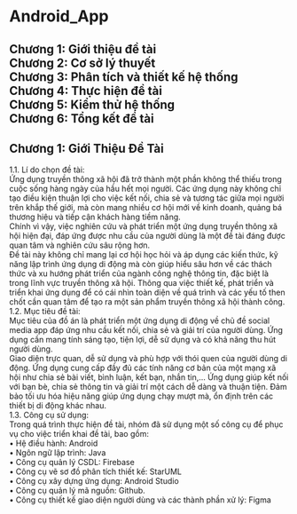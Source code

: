 # Android_App<br>
**Chương 1: Giới thiệu đề tài<br>
Chương 2: Cơ sở lý thuyết<br>
Chương 3: Phân tích và thiết kế hệ thống<br>
Chương 4: Thực hiện đề tài<br>
Chương 5: Kiểm thử hệ thống<br>
Chương 6: Tổng kết đề tài**<br>
-------------------------------------------------------------------------------------------------------------------
## Chương 1: Giới Thiệu Đề Tài<br>

1.1. Lí do chọn đề tài:<br>
Ứng dụng truyền thông xã hội đã trở thành một phần không thể thiếu trong cuộc sống hàng ngày của hầu hết mọi người. Các ứng dụng này không chỉ tạo điều kiện thuận lợi cho việc kết nối, chia sẻ và tương tác giữa mọi người trên khắp thế giới, mà còn mang nhiều cơ hội mới về kinh doanh, quảng bá thương hiệu và tiếp cận khách hàng tiềm năng.<br> 
Chính vì vậy, việc nghiên cứu và phát triển một ứng dụng truyền thông xã hội hiện đại, đáp ứng được nhu cầu của người dùng là một đề tài đáng được quan tâm và nghiên cứu sâu rộng hơn.<br>
Đề tài này không chỉ mang lại cơ hội học hỏi và áp dụng các kiến thức, kỹ năng lập trình ứng dụng di động mà còn giúp hiểu sâu hơn về các thách thức và xu hướng phát triển của ngành công nghệ thông tin, đặc biệt là trong lĩnh vực truyền thông xã hội. Thông qua việc thiết kế, phát triển và triển khai ứng dụng để có cái nhìn toàn diện về quá trình và các yếu tố then chốt cần quan tâm để tạo ra một sản phẩm truyền thông xã hội thành công.<br>
1.2. Mục tiêu đề tài:<br>
Mục tiêu của đồ án là phát triển một ứng dụng di động về chủ đề social media app đáp ứng nhu cầu kết nối, chia sẻ và giải trí của người dùng. Ứng dụng cần mang tính sáng tạo, tiện lợi, dễ sử dụng và có khả năng thu hút người dùng.<br>
Giao diện trực quan, dễ sử dụng và phù hợp với thói quen của người dùng di động. Ứng dụng cung cấp đầy đủ các tính năng cơ bản của một mạng xã hội như chia sẻ bài viết, bình luận, kết bạn, nhắn tin,... Ứng dụng giúp kết nối với bạn bè, chia sẻ thông tin và giải trí một cách dễ dàng và thuận tiện. Đảm bảo tối ưu hóa hiệu năng giúp ứng dụng chạy mượt mà, ổn định trên các thiết bị di động khác nhau.<br>
1.3. Công cụ sử dụng:<br>
Trong quá trình thực hiện đề tài, nhóm đã sử dụng một số công cụ để phục vụ cho việc
triển khai đề tài, bao gồm:<br> 
•	Hệ điều hành: Android<br>
•	Ngôn ngữ lập trình: Java<br>
•	Công cụ quản lý CSDL: Firebase<br>
•	Công cụ vẽ sơ đồ phân tích thiết kế: StarUML<br>
•	Công cụ xây dựng ứng dụng: Android Studio<br>
•	Công cụ quản lý mã nguồn: Github.<br>
•	Công cụ thiết kế giao diện người dùng và các thành phần xử lý: Figma<br>

